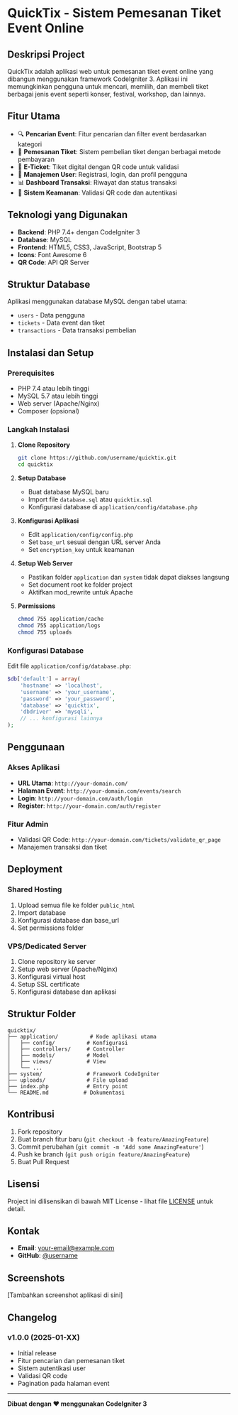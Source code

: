 # QuickTix - Sistem Pemesanan Tiket Event Online

## Deskripsi Project
QuickTix adalah aplikasi web untuk pemesanan tiket event online yang dibangun menggunakan framework CodeIgniter 3. Aplikasi ini memungkinkan pengguna untuk mencari, memilih, dan membeli tiket berbagai jenis event seperti konser, festival, workshop, dan lainnya.

## Fitur Utama
- 🔍 **Pencarian Event**: Fitur pencarian dan filter event berdasarkan kategori
- 🎫 **Pemesanan Tiket**: Sistem pembelian tiket dengan berbagai metode pembayaran
- 📱 **E-Ticket**: Tiket digital dengan QR code untuk validasi
- 👤 **Manajemen User**: Registrasi, login, dan profil pengguna
- 📊 **Dashboard Transaksi**: Riwayat dan status transaksi
- 🔐 **Sistem Keamanan**: Validasi QR code dan autentikasi

## Teknologi yang Digunakan
- **Backend**: PHP 7.4+ dengan CodeIgniter 3
- **Database**: MySQL
- **Frontend**: HTML5, CSS3, JavaScript, Bootstrap 5
- **Icons**: Font Awesome 6
- **QR Code**: API QR Server

## Struktur Database
Aplikasi menggunakan database MySQL dengan tabel utama:
- `users` - Data pengguna
- `tickets` - Data event dan tiket
- `transactions` - Data transaksi pembelian

## Instalasi dan Setup

### Prerequisites
- PHP 7.4 atau lebih tinggi
- MySQL 5.7 atau lebih tinggi
- Web server (Apache/Nginx)
- Composer (opsional)

### Langkah Instalasi

1. **Clone Repository**
   ```bash
   git clone https://github.com/username/quicktix.git
   cd quicktix
   ```

2. **Setup Database**
   - Buat database MySQL baru
   - Import file `database.sql` atau `quicktix.sql`
   - Konfigurasi database di `application/config/database.php`

3. **Konfigurasi Aplikasi**
   - Edit `application/config/config.php`
   - Set `base_url` sesuai dengan URL server Anda
   - Set `encryption_key` untuk keamanan

4. **Setup Web Server**
   - Pastikan folder `application` dan `system` tidak dapat diakses langsung
   - Set document root ke folder project
   - Aktifkan mod_rewrite untuk Apache

5. **Permissions**
   ```bash
   chmod 755 application/cache
   chmod 755 application/logs
   chmod 755 uploads
   ```

### Konfigurasi Database
Edit file `application/config/database.php`:
```php
$db['default'] = array(
    'hostname' => 'localhost',
    'username' => 'your_username',
    'password' => 'your_password',
    'database' => 'quicktix',
    'dbdriver' => 'mysqli',
    // ... konfigurasi lainnya
);
```

## Penggunaan

### Akses Aplikasi
- **URL Utama**: `http://your-domain.com/`
- **Halaman Event**: `http://your-domain.com/events/search`
- **Login**: `http://your-domain.com/auth/login`
- **Register**: `http://your-domain.com/auth/register`

### Fitur Admin
- Validasi QR Code: `http://your-domain.com/tickets/validate_qr_page`
- Manajemen transaksi dan tiket

## Deployment

### Shared Hosting
1. Upload semua file ke folder `public_html`
2. Import database
3. Konfigurasi database dan base_url
4. Set permissions folder

### VPS/Dedicated Server
1. Clone repository ke server
2. Setup web server (Apache/Nginx)
3. Konfigurasi virtual host
4. Setup SSL certificate
5. Konfigurasi database dan aplikasi

## Struktur Folder
```
quicktix/
├── application/          # Kode aplikasi utama
│   ├── config/          # Konfigurasi
│   ├── controllers/     # Controller
│   ├── models/          # Model
│   ├── views/           # View
│   └── ...
├── system/              # Framework CodeIgniter
├── uploads/             # File upload
├── index.php            # Entry point
└── README.md           # Dokumentasi
```

## Kontribusi
1. Fork repository
2. Buat branch fitur baru (`git checkout -b feature/AmazingFeature`)
3. Commit perubahan (`git commit -m 'Add some AmazingFeature'`)
4. Push ke branch (`git push origin feature/AmazingFeature`)
5. Buat Pull Request

## Lisensi
Project ini dilisensikan di bawah MIT License - lihat file [LICENSE](LICENSE) untuk detail.

## Kontak
- **Email**: your-email@example.com
- **GitHub**: [@username](https://github.com/username)

## Screenshots
[Tambahkan screenshot aplikasi di sini]

## Changelog
### v1.0.0 (2025-01-XX)
- Initial release
- Fitur pencarian dan pemesanan tiket
- Sistem autentikasi user
- Validasi QR code
- Pagination pada halaman event

---
**Dibuat dengan ❤️ menggunakan CodeIgniter 3** 